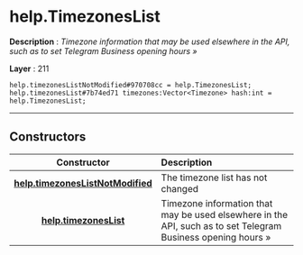 # help.TimezonesList

**Description** : *Timezone information that may be used elsewhere in the API, such as to set Telegram Business opening hours »*

**Layer** : 211

```tl
help.timezonesListNotModified#970708cc = help.TimezonesList;
help.timezonesList#7b74ed71 timezones:Vector<Timezone> hash:int = help.TimezonesList;
```

---

## Constructors

| Constructor | Description |
| :---: | :--- |
| [**help.timezonesListNotModified**](constructor/help.timezonesListNotModified) | The timezone list has not changed |
| [**help.timezonesList**](constructor/help.timezonesList) | Timezone information that may be used elsewhere in the API, such as to set Telegram Business opening hours » |